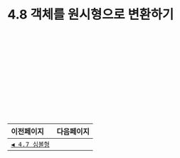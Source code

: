 # 4.8 객체를 원시형으로 변환하기   

　   
　   
　   
　   
　   
　   
---   
|이전페이지|다음페이지|
|:---|---:|
|[`◀ 4.7 심볼형`](./4.7_symbol#47-심볼형)||
